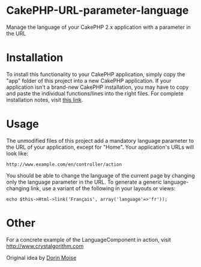 CakePHP-URL-parameter-language
==============================

Manage the language of your CakePHP 2.x application with a parameter in the URL

Installation
==============================
To install this functionality to your CakePHP application, simply copy the "app" folder of this project into a new CakePHP application. If your application isn't a brand-new CakePHP installation, you may have to copy and paste the individual functions/lines into the right files. For complete installation notes, visit [this link](http://www.crystalgorithm.com/en/blog/Dynamically%20change%20CakePHP%20language).

Usage
==============================
The unmodified files of this project add a mandatory language parameter to the URL of your application, except for "Home". Your application's URLs will look like:

`http://www.example.com/en/controller/action`

You should be able to change the language of the current page by changing only the language parameter in the URL. To generate a generic language-changing link, use a variant of the following in your layouts or views: 

`echo $this->Html->link('Français', array('language'=>'fr'));`

Other
==============================
For a concrete example of the LanguageComponent in action, visit <http://www.crystalgorithm.com>

Original idea by [Dorin Moise](http://colorblindprogramming.com/multiple-languages-in-a-cakephp-2-application-in-5-steps)